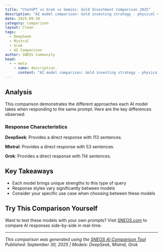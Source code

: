 ```yaml
---
title: "ChatGPT vs Grok vs Gemini: Gold Investment Comparison 2025"
description: "AI model comparison: Gold investing strategy - physical vs ETF vs mining stocks..."
date: 2025-09-30
category: comparison
layout: Clean
tags:
  - DeepSeek
  - Mistral
  - Grok
  - AI Comparison
author: SNEOS Community
head:
  - - meta
    - name: description
      content: "AI model comparison: Gold investing strategy - physical vs ETF vs mining stocks..."
---
```


<ChatComparison
  title="ChatGPT vs Grok vs Gemini: Gold Investment Comparison 2025"
  prompt="Gold investing strategy - physical vs ETF vs mining stocks"
  :responses='{
    "DeepSeek": "Of course. This is a fundamental question for anyone considering gold as part of their investment portfolio. Each method\u2014physical gold, ETFs, and mining stocks\u2014has distinct advantages, risks, and strategic roles.\n\nHere\u2019s a comprehensive breakdown of a gold investing strategy, comparing physical gold, ETFs, and mining stocks.\n\n---\n\n### The Quick Summary: Core Characteristics\n\n| Feature | Physical Gold | Gold ETFs (Bullion) | Gold Mining Stocks |\n| :--- | :--- | :--- | :--- |\n| **What You Own** | Direct ownership of a tangible asset (bars, coins). | Shares of a trust that holds physical gold. | Shares in a company, not gold itself. |\n| **Primary Driver** | Price of gold (spot price). | Price of gold (closely tracks spot price). | Company profitability \u0026 gold price (operational leverage). |\n| **Risk/Reward Profile** | Lower risk, lower potential return. Preserves capital. | Lower risk, lower potential return. Highly efficient. | Higher risk, higher potential return. Volatile. |\n| **Liquidity** | Good, but can be slower and involve premiums/fees. | Excellent (trade like a stock intra-day). | Excellent (trade like a stock intra-day). |\n| **Costs** | Premiums over spot, storage, insurance. | Annual expense ratio (MER). Brokerage commissions. | Brokerage commissions. No direct storage costs. |\n| **Counterparty Risk** | Very Low (you hold it). | Low (depends on the custodian and fund structure). | High (depends on company management, debt, projects). |\n\n---\n\n### Deep Dive into Each Strategy\n\n#### 1. Physical Gold: The Safe Haven\n\nThis is the classic approach: owning gold bars or coins.\n\n*   **Pros:**\n    *   **Tangible Asset \u0026 Ultimate Security:** You have direct, unencumbered ownership. There is no third-party liability. In a true systemic crisis, it\u0027s the only form that is universally accepted.\n    *   **Privacy \u0026 Control:** You are in complete control of your asset. No one else knows you own it (if stored privately).\n    *   **Zero Counterparty Risk:** It\u0027s not someone else\u0027s liability. It doesn\u0027t rely on a functioning banking system or a company\u0027s success.\n    *   **Inflation Hedge:** Historically, it has maintained purchasing power over very long periods.\n\n*   **Cons:**\n    *   **Storage \u0026 Insurance Costs:** Requires a secure safe or a safety deposit box (which has its own risks). Insurance adds to the cost.\n    *   **Liquidity Friction:** Selling requires finding a reputable dealer. You may not get the full spot price and could be subject to bid-ask spreads.\n    *   **Purity \u0026 Authenticity Concerns:** Risk of buying counterfeit products if not from a reputable source.\n    *   **No Yield:** Gold does not pay dividends or interest. It is a capital appreciation-only asset.\n\n**Best For:** The \u0022prepper\u0022 or ultra-conservative investor seeking a final-store-of-value asset for wealth preservation and crisis insurance. It\u0027s the core of a \u0022doomsday\u0022 portfolio.\n\n#### 2. Gold ETFs (Bullion): The Efficient \u0026 Liquid Proxy\n\nThese are funds like the **SPDR Gold Shares (GLD)** or **iShares Gold Trust (IAU)** that each share represents a fractional interest in a trust that holds physical gold bullion in a vault.\n\n*   **Pros:**\n    *   **High Liquidity \u0026 Ease of Trading:** Can be bought and sold instantly in a brokerage account during market hours, just like a stock.\n    *   **Low Transaction Costs:** The bid-ask spread is tight, and you avoid the premiums/dealer markups of physical gold.\n    *   **No Storage Hassle:** The fund handles all storage and insurance costs, which are covered by the fund\u0027s expense ratio.\n    *   **Pure Play on Gold Price:** Tracks the spot price of gold very closely (minus the small fee).\n\n*   **Cons:**\n    *   **Counterparty Risk:** While low, it exists. You rely on the integrity of the fund sponsor, the custodian (e.g., HSBC, JPMorgan), and the auditor.\n    *   **Annual Fees (Expense Ratio):** Erodes returns over time (e.g., GLD is 0.40%, IAU is 0.25%).\n    *   **Not \u0022Physical\u0022 in a Crisis:** You cannot take delivery of the gold. In a digital system failure, your ETF shares could be inaccessible.\n    *   **Tax Treatment (in some jurisdictions):** In the U.S., gold ETFs are typically taxed as \u0022collectibles,\u0022 which can have a higher capital gains rate than long-term stock holdings.\n\n**Best For:** The majority of investors who want a efficient, liquid, and low-cost way to gain exposure to the gold price for portfolio diversification and hedging without the hassles of physical ownership.\n\n#### 3. Gold Mining Stocks: The Leveraged (and Risky) Bet\n\nWhen you buy a mining stock (e.g., Newmont Corporation, Barrick Gold) or a basket of them through an ETF like the **VanEck Gold Miners ETF (GDX)**, you are buying a business.\n\n*   **Pros:**\n    *   **Leverage to Gold Price:** This is the biggest draw. If gold rises, a miner\u0027s profit can rise disproportionately because their costs are largely fixed. A 10% rise in gold can lead to a 20-30%\u002B rise in profits and potentially the stock price.\n    *   **Potential for Dividends:** Profitable miners often pay dividends, providing an income stream that physical gold does not.\n    *   **Growth Potential:** A company can grow by discovering new deposits, improving efficiency, or acquiring other companies.\n    *   **Liquidity:** Easily traded on major stock exchanges.\n\n*   **Cons:**\n    *   **Company-Specific \u0026 Operational Risks:** Management mistakes, labor strikes, political risk in the country of operation, environmental disasters, and mining accidents can all destroy value regardless of the gold price.\n    *   **Volatility:** Mining stocks are significantly more volatile than the price of gold itself. They can fall much harder during downturns.\n    *   **Correlation Breaks:** They don\u0027t always track the gold price. In a market crash, they often fall *with* the stock market, failing as a safe haven in the short term.\n    *   **Dilution \u0026 Debt:** Companies may issue more shares or take on debt to fund projects, which can dilute shareholder value.\n\n**Best For:** Investors with a higher risk tolerance who believe strongly in a rising gold price and want to amplify their returns. It\u0027s a tactical, growth-oriented allocation, not a pure safe-haven play.\n\n---\n\n### Crafting Your Gold Investing Strategy\n\nYour choice depends entirely on your **investment goals, risk tolerance, and time horizon.**\n\n#### 1. The \u0022Capital Preservation / Insurance\u0022 Portfolio\n*   **Allocation:** 5-15% of portfolio.\n*   **Primary Choice:** **Physical Gold**.\n*   **Rationale:** The goal is wealth preservation and protection against systemic risk. The tangible nature and lack of counterparty risk are paramount. An ETF can be a small part of this for liquidity, but the core should be physical metal you hold yourself.\n\n#### 2. The \u0022Diversification \u0026 Inflation Hedge\u0022 Portfolio\n*   **Allocation:** 5-10% of portfolio.\n*   **Primary Choice:** **Gold ETFs (like IAU)**.\n*   **Rationale:** This investor wants the non-correlated benefits of gold to smooth out portfolio returns without the hassle of storage. The low cost and high liquidity of a major ETF make it the perfect tool.\n\n#### 3. The \u0022Tactical Growth / Speculative\u0022 Portfolio\n*   **Allocation:** 5-10% of portfolio (treat as a higher-risk segment).\n*   **Primary Choice:** **Gold Mining Stocks (or GDX)**.\n*   **Rationale:** This investor has a strong bullish conviction on gold and is willing to take on more risk for higher potential returns. They accept the volatility and company-specific risks for the operational leverage.\n\n### A Balanced, \u0022Core-Satellite\u0022 Approach\n\nMany sophisticated investors use a combination:\n\n*   **Core Holding (80% of gold allocation):** A **Gold ETF (IAU)** for its efficiency and pure gold exposure. This is your stable, strategic hedge.\n*   **Satellite Holding (20% of gold allocation):** A **Gold Miners ETF (GDX)** for tactical leverage and growth potential. This is your \u0022kick-er\u0022 for when the gold bull market is strong.\n*   **Physical Base:** A small amount of **physical gold** (coins) outside the financial system for ultimate peace of mind.\n\n### Final Recommendation\n\n*   **For most investors:** Start with a **low-cost Gold ETF like IAU**. It\u0027s the simplest, most efficient way to add gold exposure to a diversified portfolio.\n*   **If you are deeply concerned about financial system risk:** Allocate a portion to **physical gold** in a secure location.\n*   **If you are bullish on gold and can handle volatility:** Add a **mining stock ETF like GDX** to your gold ETF position to potentially enhance returns.\n\n**Disclaimer:** This information is for educational purposes only and does not constitute financial advice. Always conduct your own research and consider consulting with a qualified financial advisor before making any investment decisions.",
    "Mistral": "Investing in gold can be approached through various strategies, each with its own advantages and disadvantages. Here\u2019s a breakdown of the three main methods: physical gold, gold ETFs, and mining stocks.\n\n### Physical Gold\n**Advantages:**\n1. **Tangible Asset:** You physically own the gold, which can provide a sense of security.\n2. **No Counterparty Risk:** Unlike ETFs or mining stocks, there is no risk of the issuer defaulting.\n3. **Hedge Against Inflation:** Gold is often seen as a safe haven during economic uncertainty.\n\n**Disadvantages:**\n1. **Storage and Security:** You need a secure place to store your gold, which can be costly and risky.\n2. **Liquidity:** Selling physical gold can be less convenient and may involve higher transaction costs.\n3. **Premiums and Fees:** There are often premiums over the spot price when buying and selling physical gold.\n\n### Gold ETFs (Exchange-Traded Funds)\n**Advantages:**\n1. **Liquidity:** ETFs are highly liquid and can be easily bought and sold on stock exchanges.\n2. **Convenience:** No need to worry about storage or security.\n3. **Diversification:** Some ETFs hold a variety of gold-related assets, providing diversification.\n\n**Disadvantages:**\n1. **Counterparty Risk:** There is a risk that the ETF issuer could default.\n2. **Management Fees:** ETFs charge management fees, which can eat into your returns.\n3. **Tracking Error:** The ETF may not perfectly track the price of gold due to various factors.\n\n### Mining Stocks\n**Advantages:**\n1. **Leverage:** Mining stocks can offer leveraged exposure to gold prices, as their profits can increase significantly with rising gold prices.\n2. **Dividends:** Some mining companies pay dividends, providing an additional income stream.\n3. **Potential for Growth:** Well-managed mining companies can grow their operations and increase shareholder value.\n\n**Disadvantages:**\n1. **Operational Risks:** Mining companies face operational risks such as labor disputes, regulatory issues, and environmental concerns.\n2. **Volatility:** Mining stocks can be more volatile than gold itself, due to company-specific risks.\n3. **Financial Health:** The financial health of the mining company can affect the stock price, independent of gold prices.\n\n### Strategy Considerations\n1. **Risk Tolerance:** Physical gold is generally less risky in terms of counterparty risk, but comes with storage and liquidity issues. ETFs and mining stocks have their own sets of risks.\n2. **Investment Horizon:** For long-term investors, physical gold or ETFs might be more suitable. Mining stocks can be more speculative and may be better for shorter-term or more aggressive investors.\n3. **Diversification:** A diversified portfolio might include a mix of physical gold, gold ETFs, and mining stocks to balance risks and returns.\n4. **Costs:** Consider the costs associated with each method, including storage fees, management fees, and transaction costs.\n\n### Conclusion\nThe best gold investing strategy depends on your individual goals, risk tolerance, and investment horizon. Physical gold offers tangible security but comes with storage and liquidity challenges. Gold ETFs provide convenience and liquidity but involve management fees and counterparty risk. Mining stocks offer potential for leveraged returns but come with higher volatility and operational risks. A balanced approach, combining elements of each, might be the most prudent strategy for many investors.",
    "Grok": "When considering a gold investing strategy, there are three primary avenues to gain exposure to gold: **physical gold**, **gold ETFs (Exchange-Traded Funds)**, and **gold mining stocks**. Each option has its own advantages, risks, and suitability depending on your financial goals, risk tolerance, and investment horizon. Below is a detailed comparison to help you craft a gold investing strategy.\n\n---\n\n### 1. Physical Gold (Bullion, Coins, Jewelry)\nPhysical gold refers to owning tangible gold in the form of bars, coins (e.g., American Gold Eagle, Canadian Maple Leaf), or jewelry.\n\n#### Pros:\n- **Tangible Asset**: You own a physical commodity that can be held, stored, and used as a hedge against inflation or economic instability.\n- **No Counterparty Risk**: Unlike ETFs or stocks, physical gold is not tied to the performance of a company or financial institution.\n- **Safe Haven**: Gold has historically been a store of value during economic uncertainty, currency devaluation, or geopolitical crises.\n- **Liquidity**: Gold is widely recognized and can be sold in most markets worldwide (though ease of selling depends on the form and location).\n\n#### Cons:\n- **Storage and Security**: Physical gold requires safe storage (e.g., a safe, bank vault, or professional storage facility), which can incur costs and risks of theft.\n- **Transaction Costs**: Buying and selling physical gold often involves premiums over the spot price and dealer fees or commissions.\n- **No Income**: Gold does not generate dividends or interest; it is purely a capital appreciation play.\n- **Illiquidity in Short Term**: Selling physical gold quickly may not always fetch the best price, especially for jewelry or non-standard forms.\n\n#### Best for:\n- Investors seeking a long-term store of value or hedge against systemic risks (e.g., inflation, currency collapse).\n- Those who prefer tangible assets and are willing to handle storage and security logistics.\n- Small allocations (e.g., 5-10% of a portfolio) for diversification.\n\n#### Strategy Tip:\n- Focus on widely recognized forms of gold (e.g., government-minted coins or bars from reputable dealers) to ensure liquidity and authenticity.\n- Avoid overpaying for collectible coins or jewelry, as they may not retain value as well as bullion.\n- Allocate to physical gold as part of a diversified portfolio rather than a primary investment.\n\n---\n\n### 2. Gold ETFs (Exchange-Traded Funds)\nGold ETFs are funds that track the price of gold and are traded on stock exchanges. They are typically backed by physical gold held by a custodian (e.g., SPDR Gold Shares - GLD, iShares Gold Trust - IAU).\n\n#### Pros:\n- **Ease of Access**: ETFs can be bought and sold like stocks through a brokerage account, offering high liquidity.\n- **Low Costs**: ETFs generally have lower expense ratios compared to physical gold storage costs (e.g., GLD has an expense ratio of ~0.40% annually).\n- **No Storage Hassles**: You don\u2019t need to worry about storing or insuring physical gold; the ETF custodian handles it.\n- **Fractional Ownership**: ETFs allow investment in smaller amounts compared to buying a full ounce of gold.\n\n#### Cons:\n- **Counterparty Risk**: ETFs are reliant on the custodian and the financial system; if the issuer faces issues, there could be risks (though rare for major ETFs).\n- **No Physical Possession**: You don\u2019t own the actual gold; you own shares of a fund tied to gold\u2019s price.\n- **Management Fees**: Annual expense ratios can erode returns over time, especially in flat or declining gold price environments.\n- **Tax Implications**: Depending on jurisdiction, gains from gold ETFs may be taxed differently (e.g., as collectibles in the U.S., at a higher rate than capital gains).\n\n#### Best for:\n- Investors seeking short- to medium-term exposure to gold prices without the hassle of physical ownership.\n- Those with smaller budgets or who prefer the convenience of trading on a stock exchange.\n- Portfolios needing diversification through gold without logistical burdens.\n\n#### Strategy Tip:\n- Choose ETFs with high liquidity and low expense ratios (e.g., GLD or IAU).\n- Use ETFs for tactical allocations, especially during periods of expected gold price rallies (e.g., during economic uncertainty or rising inflation).\n- Be mindful of tax rules in your country regarding ETF gains.\n\n---\n\n### 3. Gold Mining Stocks\nGold mining stocks involve investing in companies that explore, extract, and produce gold. These can be individual stocks (e.g., Barrick Gold, Newmont Corporation) or ETFs focused on mining companies (e.g., VanEck Vectors Gold Miners ETF - GDX).\n\n#### Pros:\n- **Leveraged Exposure to Gold Prices**: Mining stocks often amplify gold price movements (e.g., if gold prices rise 10%, mining stocks may rise 20-30% due to operational leverage).\n- **Dividends**: Some mining companies pay dividends, providing income in addition to potential capital gains.\n- **Growth Potential**: Successful exploration or operational improvements can drive stock price growth beyond just gold price changes.\n\n#### Cons:\n- **Higher Risk**: Mining stocks are influenced by company-specific factors (e.g., operational issues, management decisions, geopolitical risks in mining regions) in addition to gold price fluctuations.\n- **Volatility**: Mining stocks are more volatile than gold itself, often behaving like equities rather than a safe haven.\n- **Counterparty Risk**: You\u2019re exposed to the financial health of the company, unlike physical gold or ETFs.\n- **Environmental and Regulatory Risks**: Mining operations face scrutiny over environmental impact and may be subject to government restrictions or taxes.\n\n#### Best for:\n- Investors with a higher risk tolerance looking for leveraged exposure to gold price movements.\n- Those seeking potential income through dividends alongside capital appreciation.\n- Active investors willing to research individual companies or sector trends.\n\n#### Strategy Tip:\n- Diversify by investing in a mining ETF (e.g., GDX) rather than individual stocks to reduce company-specific risk.\n- Focus on well-established miners with strong balance sheets, low production costs, and operations in politically stable regions.\n- Use mining stocks for short- to medium-term plays during bullish gold price cycles, as they tend to underperform in flat or bearish markets.\n\n---\n\n### Comparison Table\n\n| **Factor**              | **Physical Gold**               | **Gold ETFs**                  | **Gold Mining Stocks**         |\n|-------------------------|---------------------------------|---------------------------------|--------------------------------|\n| **Liquidity**           | Moderate (depends on form)     | High (traded on exchanges)     | High (traded on exchanges)     |\n| **Cost**                | High (premiums, storage)       | Low (expense ratios)           | Low (brokerage fees)           |\n| **Risk**                | Low (no counterparty risk)     | Low (some counterparty risk)   | High (company \u0026 market risk)   |\n| **Return Potential**    | Tied to gold price             | Tied to gold price             | Leveraged to gold price        |\n| **Storage**             | Required (added cost/risk)     | Not required                   | Not required                   |\n| **Income**              | None                           | None                           | Possible (dividends)           |\n| **Best For**            | Long-term hedge                | Short- to medium-term exposure | Aggressive growth seekers      |\n\n---\n\n### Crafting a Gold Investment Strategy\nYour strategy should depend on your goals, risk tolerance, and portfolio needs. Here are some approaches:\n\n1. **Conservative Strategy (Focus on Safety)**:\n   - Allocate **5-10% of your portfolio** to a mix of physical gold (for long-term wealth preservation) and gold ETFs (for liquidity and ease).\n   - Use physical gold as a hedge during economic downturns or high inflation.\n   - Avoid mining stocks due to their higher volatility and risk.\n\n2. **Balanced Strategy (Diversification)**:\n   - Split exposure between physical gold (30%), gold ETFs (50%), and mining stocks/ETFs (20%).\n   - Hold physical gold for stability, use ETFs for tactical trading around gold price trends, and allocate to mining stocks for potential upside during gold bull markets.\n\n3. **Aggressive Strategy (Growth-Oriented)**:\n   - Focus on gold mining stocks or mining ETFs (60-70%) for leveraged exposure to gold prices, with smaller allocations to ETFs (20-30%) for core exposure.\n   - Use technical analysis or market timing to enter and exit mining stock positions during gold price uptrends.\n   - Avoid physical gold due to lack of growth potential and logistical issues.\n\n---\n\n### Key Considerations Across All Strategies\n- **Portfolio Allocation**: Gold is typically a diversification tool, not a primary investment. A common recommendation is to allocate 5-15% of your portfolio to gold-related assets, depending on market conditions and personal goals.\n- **Market Timing**: Gold often performs well during periods of high inflation, low interest rates, or geopolitical uncertainty. Monitor macroeconomic indicators (e.g., real interest rates, U.S. dollar strength) to adjust exposure.\n- **Costs and Taxes**: Factor in transaction costs, storage fees (for physical gold), expense ratios (for ETFs), and tax treatment of gains in your jurisdiction.\n- **Risk Management**: Balance gold investments with other asset classes (e.g., equities, bonds, real estate) to avoid overexposure to a single commodity.\n\n---\n\n### Conclusion\n- **Physical Gold** is best for long-term preservation and safety but comes with logistical challenges.\n- **Gold ETFs** offer a convenient, low-cost way to gain exposure to gold prices, ideal for most retail investors.\n- **Gold Mining Stocks** provide higher potential returns but with significantly more risk and volatility.\n\nA well-rounded strategy might involve a mix of all three, tailored to your risk profile and market outlook. For most investors, starting with a gold ETF (like GLD or IAU) for core exposure, supplemented by small allocations to physical gold or mining stocks during favorable conditions, provides a balanced approach. Always consult with a financial advisor to align your strategy with your overall financial plan"
  }'
  published-date="14:00"
/>

## Analysis

This comparison demonstrates the different approaches each AI model takes when responding to the same prompt. Here are the key differences observed:

### Response Characteristics

**DeepSeek**: Provides a direct response with 113 sentences. 

**Mistral**: Provides a direct response with 53 sentences. 

**Grok**: Provides a direct response with 114 sentences. 

## Key Takeaways

- Each model brings unique strengths to this type of query
- Response styles vary significantly between models
- Consider your specific use case when choosing between these models

## Try This Comparison Yourself

Want to test these models with your own prompts? Visit [SNEOS.com](https://sneos.com) to compare AI responses side-by-side in real-time.

---

*This comparison was generated using the [SNEOS AI Comparison Tool](https://sneos.com)*
*Published: September 30, 2025 | Models: DeepSeek, Mistral, Grok*
